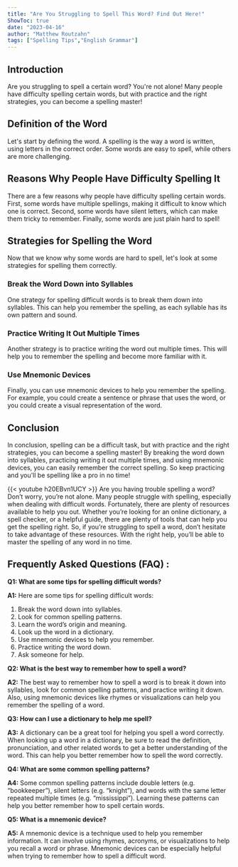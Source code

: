 ```yaml
---
title: "Are You Struggling to Spell This Word? Find Out Here!"
ShowToc: true 
date: "2023-04-16"
author: "Matthew Routzahn" 
tags: ["Spelling Tips","English Grammar"]
---
```

## Introduction
Are you struggling to spell a certain word? You're not alone! Many people have difficulty spelling certain words, but with practice and the right strategies, you can become a spelling master! 

## Definition of the Word
Let's start by defining the word. A spelling is the way a word is written, using letters in the correct order. Some words are easy to spell, while others are more challenging. 

## Reasons Why People Have Difficulty Spelling It
There are a few reasons why people have difficulty spelling certain words. First, some words have multiple spellings, making it difficult to know which one is correct. Second, some words have silent letters, which can make them tricky to remember. Finally, some words are just plain hard to spell! 

## Strategies for Spelling the Word
Now that we know why some words are hard to spell, let's look at some strategies for spelling them correctly. 

### Break the Word Down into Syllables
One strategy for spelling difficult words is to break them down into syllables. This can help you remember the spelling, as each syllable has its own pattern and sound. 

### Practice Writing It Out Multiple Times
Another strategy is to practice writing the word out multiple times. This will help you to remember the spelling and become more familiar with it. 

### Use Mnemonic Devices
Finally, you can use mnemonic devices to help you remember the spelling. For example, you could create a sentence or phrase that uses the word, or you could create a visual representation of the word. 

## Conclusion
In conclusion, spelling can be a difficult task, but with practice and the right strategies, you can become a spelling master! By breaking the word down into syllables, practicing writing it out multiple times, and using mnemonic devices, you can easily remember the correct spelling. So keep practicing and you'll be spelling like a pro in no time!

{{< youtube h20EBvn1UCY >}} 
Are you having trouble spelling a word? Don’t worry, you’re not alone. Many people struggle with spelling, especially when dealing with difficult words. Fortunately, there are plenty of resources available to help you out. Whether you’re looking for an online dictionary, a spell checker, or a helpful guide, there are plenty of tools that can help you get the spelling right. So, if you’re struggling to spell a word, don’t hesitate to take advantage of these resources. With the right help, you’ll be able to master the spelling of any word in no time.

## Frequently Asked Questions (FAQ) :
**Q1: What are some tips for spelling difficult words?**

**A1:** Here are some tips for spelling difficult words:

1. Break the word down into syllables. 
2. Look for common spelling patterns. 
3. Learn the word’s origin and meaning. 
4. Look up the word in a dictionary. 
5. Use mnemonic devices to help you remember. 
6. Practice writing the word down. 
7. Ask someone for help. 

**Q2: What is the best way to remember how to spell a word?**

**A2:** The best way to remember how to spell a word is to break it down into syllables, look for common spelling patterns, and practice writing it down. Also, using mnemonic devices like rhymes or visualizations can help you remember the spelling of a word. 

**Q3: How can I use a dictionary to help me spell?**

**A3:** A dictionary can be a great tool for helping you spell a word correctly. When looking up a word in a dictionary, be sure to read the definition, pronunciation, and other related words to get a better understanding of the word. This can help you better remember how to spell the word correctly. 

**Q4: What are some common spelling patterns?**

**A4:** Some common spelling patterns include double letters (e.g. “bookkeeper”), silent letters (e.g. “knight”), and words with the same letter repeated multiple times (e.g. “mississippi”). Learning these patterns can help you better remember how to spell certain words. 

**Q5: What is a mnemonic device?**

**A5:** A mnemonic device is a technique used to help you remember information. It can involve using rhymes, acronyms, or visualizations to help you recall a word or phrase. Mnemonic devices can be especially helpful when trying to remember how to spell a difficult word.





